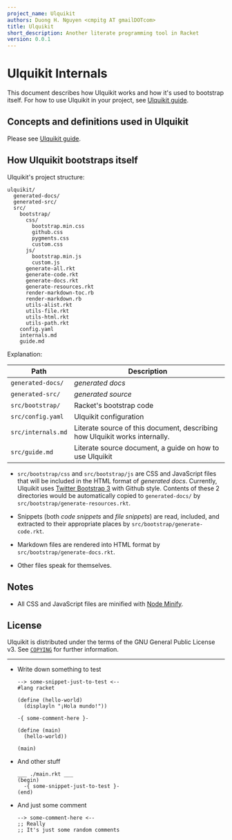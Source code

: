 ```yaml
---
project_name: Ulquikit
authors: Duong H. Nguyen <cmpitg AT gmailDOTcom>
title: Ulquikit
short_description: Another literate programming tool in Racket
version: 0.0.1
---
```


# Ulquikit Internals #

This document describes how Ulquikit works and how it's used to bootstrap
itself.  For how to use Ulquikit in your project, see
[Ulquikit guide](guide.html).

## Concepts and definitions used in Ulquikit ##

Please see [Ulquikit guide](guide.html#concepts).

## How Ulquikit bootstraps itself ##

Ulquikit's project structure:

```
ulquikit/
  generated-docs/
  generated-src/
  src/
    bootstrap/
      css/
        bootstrap.min.css
        github.css
        pygments.css
        custom.css
      js/
        bootstrap.min.js
        custom.js
      generate-all.rkt
      generate-code.rkt
      generate-docs.rkt
      generate-resources.rkt
      render-markdown-toc.rb
      render-markdown.rb
      utils-alist.rkt
      utils-file.rkt
      utils-html.rkt
      utils-path.rkt
    config.yaml
    internals.md
    guide.md
```

Explanation:

| **Path**           | **Description**                                                             |
|--------------------|-----------------------------------------------------------------------------|
| `generated-docs/`  | *generated docs*                                                            |
| `generated-src/`   | *generated source*                                                          |
| `src/bootstrap/`   | Racket's bootstrap code                                                     |
| `src/config.yaml`  | Ulquikit configuration                                                      |
| `src/internals.md` | Literate source of this document, describing how Ulquikit works internally. |
| `src/guide.md`     | Literate source document, a guide on how to use Ulquikit                    |

* `src/bootstrap/css` and `src/bootstrap/js` are CSS and JavaScript files that
  will be included in the HTML format of *generated docs*.  Currently,
  Ulquikit uses [Twitter Bootstrap 3](http://getbootstrap.com/) with Github
  style.  Contents of these 2 directories would be automatically copied to
  `generated-docs/` by `src/bootstrap/generate-resources.rkt`.

* Snippets (both *code snippets* and *file snippets*) are read, included, and
  extracted to their appropriate places by `src/bootstrap/generate-code.rkt`.

* Markdown files are rendered into HTML format by
  `src/bootstrap/generate-docs.rkt`.

* Other files speak for themselves.

## Notes ##

* All CSS and JavaScript files are minified with
  [Node Minify](https://github.com/srod/node-minify).

## License ##

Ulquikit is distributed under the terms of the GNU General Public License v3.
See [`COPYING`](COPYING) for further information.

---

* Write down something to test

  ```racket
  --> some-snippet-just-to-test <--
  #lang racket

  (define (hello-world)
    (displayln "¡Hola mundo!"))

  -{ some-comment-here }-

  (define (main)
    (hello-world))

  (main)
  ```

* And other stuff

  ```racket
  ___ ./main.rkt ___
  (begin)
    -{ some-snippet-just-to-test }-
  (end)
  ```

* And just some comment

  ```racket
  --> some-comment-here <--
  ;; Really
  ;; It's just some random comments
  ```
